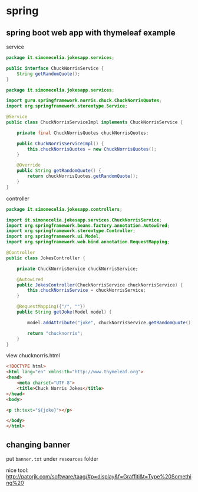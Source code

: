 # spring

## spring boot web app with thymeleaf example

service

```java
package it.simonecelia.jokesapp.services;

public interface ChuckNorrisService {
	String getRandomQuote();
}

package it.simonecelia.jokesapp.services;

import guru.springframework.norris.chuck.ChuckNorrisQuotes;
import org.springframework.stereotype.Service;

@Service
public class ChuckNorrisServiceImpl implements ChuckNorrisService {

	private final ChuckNorrisQuotes chuckNorrisQuotes;

	public ChuckNorrisServiceImpl() {
		this.chuckNorrisQuotes = new ChuckNorrisQuotes();
	}

	@Override
	public String getRandomQuote() {
		return chuckNorrisQuotes.getRandomQuote();
	}
}
```

controller

```java
package it.simonecelia.jokesapp.controllers;

import it.simonecelia.jokesapp.services.ChuckNorrisService;
import org.springframework.beans.factory.annotation.Autowired;
import org.springframework.stereotype.Controller;
import org.springframework.ui.Model;
import org.springframework.web.bind.annotation.RequestMapping;

@Controller
public class JokesController {

	private ChuckNorrisService chuckNorrisService;

	@Autowired
	public JokesController(ChuckNorrisService chuckNorrisService) {
		this.chuckNorrisService = chuckNorrisService;
	}

	@RequestMapping({"/", ""})
	public String getJoke(Model model) {

		model.addAttribute("joke", chuckNorrisService.getRandomQuote());

		return "chucknorris";
	}
}
```

view chucknorris.html

```html
<!DOCTYPE html>
<html lang="en" xmlns:th="http://www.thymeleaf.org">
<head>
	<meta charset="UTF-8">
	<title>Chuck Norris Jokes</title>
</head>
<body>

<p th:text="${joke}"></p>

</body>
</html>
```

## changing banner

put ```banner.txt``` under ```resources``` folder

nice tool: http://patorjk.com/software/taag/#p=display&f=Graffiti&t=Type%20Something%20
